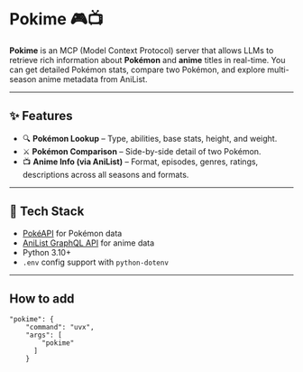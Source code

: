 # Pokime 🎮📺

**Pokime** is an MCP (Model Context Protocol) server that allows LLMs to retrieve rich information about **Pokémon** and **anime** titles in real-time. You can get detailed Pokémon stats, compare two Pokémon, and explore multi-season anime metadata from AniList.

---

## ✨ Features

- 🔍 **Pokémon Lookup** – Type, abilities, base stats, height, and weight.
- ⚔️ **Pokémon Comparison** – Side-by-side detail of two Pokémon.
- 📺 **Anime Info (via AniList)** – Format, episodes, genres, ratings, descriptions across all seasons and formats.

---

## 🧱 Tech Stack

- [PokéAPI](https://pokeapi.co/) for Pokémon data
- [AniList GraphQL API](https://anilist.gitbook.io/) for anime data
- Python 3.10+
- `.env` config support with `python-dotenv`

---
## How to add 
```
"pokime": {
    "command": "uvx",
    "args": [
        "pokime"
      ]
    }
```
